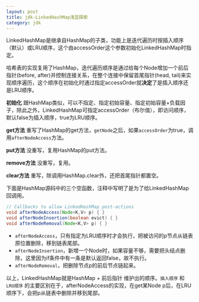 ```yaml
---
layout: post
title: jdk-LinkedHashMap浅显探索
category: jdk
---
```


LinkedHashMap是继承自HashMap的子类，功能上是迭代遍历时按插入顺序（默认）或LRU顺序，这个由accessOrder这个参数初始化LinkedHashMap时指定。

哈希表的实现复用了HashMap，迭代遍历顺序是通过给每个Node增加一个前后指针(before, after)并控制连接关系，在整个连接中保留首尾指针(head, tail)来实现顺序遍历，这个顺序在初始化时通过指定accessOrder就**决定**了是插入顺序还是LRU顺序。

**初始化**
跟HashMap类似，可以不指定、指定初始容量、指定初始容量+负载因子，除此之外，LinkedHashMap可指定accessOrder（布尔值），即访问顺序，默认false为插入顺序，true为LRU顺序。

**get方法**
重写了HashMap的get方法，`getNode`之后，如果`accessOrder`为true，调用`afterNodeAccess`方法。

**put方法**
没重写，复用HashMap的put方法。

**remove方法**
没重写，复用。

**clear方法**
重写，除调用HashMap.clear外，还把首尾指针都置空。

下面是HashMap源码中的三个空函数，注释中写明了是为了给LinkedHashMap回调用。
```java
// Callbacks to allow LinkedHashMap post-actions
void afterNodeAccess(Node<K,V> p) { }
void afterNodeInsertion(boolean evict) { }
void afterNodeRemoval(Node<K,V> p) { }
```

- `afterNodeAccess`，只有指定为LRU顺序时才会执行，把被访问的p节点从链表原位置删除，移到链表尾部。
- `afterNodeInsertion`，新增一个Node时，如果容量不够，需要把头结点删除，这里因为if条件中有一条是默认返回false，故不执行。
- `afterNodeRemoval`，把删除节点p的前后节点链起来。

以上，LinkedHashMap就是HashMap + 前后指针 维护出的顺序。`插入顺序` 和 `LRU顺序` 的主要区别在于，afterNodeAccess的实现，在get某Node p后，在LRU顺序下，会把p从链表中删除并移到尾部。